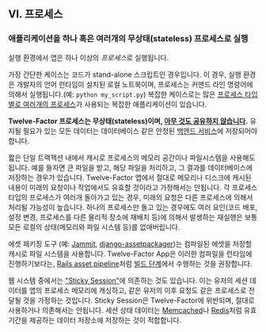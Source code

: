 ## VI. 프로세스
### 애플리케이션을 하나 혹은 여러개의 무상태(stateless) 프로세스로 실행

실행 환경에서 앱은 하나 이상의 *프로세스*로 실행됩니다.

가장 간단한 케이스는 코드가 stand-alone 스크립트인 경우입니다. 이 경우, 실행 환경은 개발자의 언어 런타임이 설치된 로컬 노트북이며, 프로세스는 커맨드 라인 명령어에 의해서 실행됩니다.(예: `python my_script.py`) 복잡한 케이스로는 많은 [프로세스 타입별로 여러개의 프로세스](./concurrency)가 사용되는 복잡한 애플리케이션이 있습니다.

**Twelve-Factor 프로세스는 무상태(stateless)이며, [아무 것도 공유하지 않습니다](http://en.wikipedia.org/wiki/Shared_nothing_architecture).** 유지될 필요가 있는 모든 데이터는 데이터베이스 같은 안정된 [백엔드 서비스](./backing-services)에 저장되어야 합니다.

짧은 단일 트랙잭션 내에서 캐시로 프로세스의 메모리 공간이나 파일시스템을 사용해도 됩니다. 예를 들자면 큰 파일을 받고, 해당 파일을 처리하고, 그 결과를 데이터베이스에 저장하는 경우가 있습니다. Twelve-Factor 앱에서 절대로 메모리나 디스크에 캐시된 내용이 미래의 요청이나 작업에서도 유효할 것이라고 가정해서는 안됩니다. 각 프로세스 타입의 프로세스가 여러개 돌아가고 있는 경우, 미래의 요청은 다른 프로세스에 의해서 처리될 가능성이 높습니다. 하나의 프로세스만 돌고 있는 경우에도 여러 요인(코드 배포, 설정 변경, 프로세스를 다른 물리적 장소에 재배치 등)에 의해서 발생하는 재실행은 보통 모든 로컬의 상태(메모리와 파일 시스템 등)를 없애버립니다.

에셋 패키징 도구 (예: [Jammit](https://documentcloud.github.io/jammit/), [django-assetpackager](http://code.google.com/p/django-assetpackager/))는 컴파일된 에셋을 저장할 캐시로 파일 시스템을 사용합니다. Twelve-Factor App은 이러한 컴파일을 런타임에 진행하기보다는, [Rails asset pipeline](http://ryanbigg.com/guides/asset_pipeline.html)처럼 [빌드 단계](./build-release-run)에서 수행하는 것을 권장합니다.

웹 시스템 중에서는 ["Sticky Session"](http://en.wikipedia.org/wiki/Load_balancing_%28computing%29#Persistence)에 의존하는 것도 있습니다. 이는 유저의 세션 데이터를 앱의 프로세스 메모리에 캐싱하고, 같은 유저의 이후 요청도 같은 프로세스로 전달될 것을 가정하는 것입니다. Sticky Session은 Twelve-Factor에 위반되며, 절대로 사용하거나 의존해서는 안됩니다. 세션 상태 데이터는 [Memcached](http://memcached.org/)나 [Redis](http://redis.io/)처럼 유효기간을 제공하는 데이터 저장소에 저장하는 것이 적합합니다.